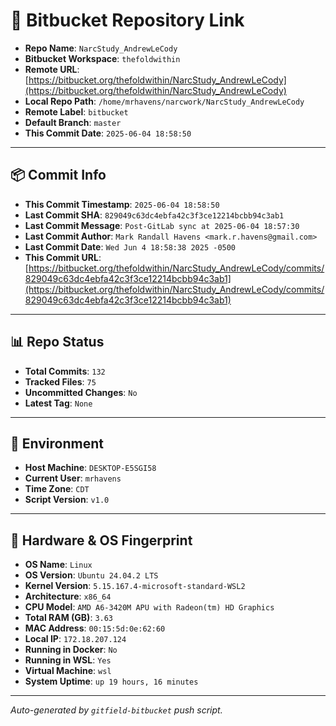 # 🔗 Bitbucket Repository Link

- **Repo Name**: `NarcStudy_AndrewLeCody`
- **Bitbucket Workspace**: `thefoldwithin`
- **Remote URL**: [https://bitbucket.org/thefoldwithin/NarcStudy_AndrewLeCody](https://bitbucket.org/thefoldwithin/NarcStudy_AndrewLeCody)
- **Local Repo Path**: `/home/mrhavens/narcwork/NarcStudy_AndrewLeCody`
- **Remote Label**: `bitbucket`
- **Default Branch**: `master`
- **This Commit Date**: `2025-06-04 18:58:50`

---

## 📦 Commit Info

- **This Commit Timestamp**: `2025-06-04 18:58:50`
- **Last Commit SHA**: `829049c63dc4ebfa42c3f3ce12214bcbb94c3ab1`
- **Last Commit Message**: `Post-GitLab sync at 2025-06-04 18:57:30`
- **Last Commit Author**: `Mark Randall Havens <mark.r.havens@gmail.com>`
- **Last Commit Date**: `Wed Jun 4 18:58:38 2025 -0500`
- **This Commit URL**: [https://bitbucket.org/thefoldwithin/NarcStudy_AndrewLeCody/commits/829049c63dc4ebfa42c3f3ce12214bcbb94c3ab1](https://bitbucket.org/thefoldwithin/NarcStudy_AndrewLeCody/commits/829049c63dc4ebfa42c3f3ce12214bcbb94c3ab1)

---

## 📊 Repo Status

- **Total Commits**: `132`
- **Tracked Files**: `75`
- **Uncommitted Changes**: `No`
- **Latest Tag**: `None`

---

## 🧭 Environment

- **Host Machine**: `DESKTOP-E5SGI58`
- **Current User**: `mrhavens`
- **Time Zone**: `CDT`
- **Script Version**: `v1.0`

---

## 🧬 Hardware & OS Fingerprint

- **OS Name**: `Linux`
- **OS Version**: `Ubuntu 24.04.2 LTS`
- **Kernel Version**: `5.15.167.4-microsoft-standard-WSL2`
- **Architecture**: `x86_64`
- **CPU Model**: `AMD A6-3420M APU with Radeon(tm) HD Graphics`
- **Total RAM (GB)**: `3.63`
- **MAC Address**: `00:15:5d:0e:62:60`
- **Local IP**: `172.18.207.124`
- **Running in Docker**: `No`
- **Running in WSL**: `Yes`
- **Virtual Machine**: `wsl`
- **System Uptime**: `up 19 hours, 16 minutes`

---

_Auto-generated by `gitfield-bitbucket` push script._
